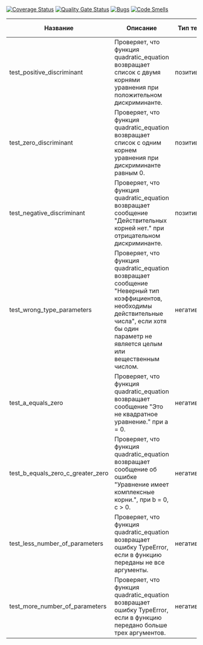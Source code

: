 [![Coverage Status](https://coveralls.io/repos/github/Xsen-a/TestingLab1/badge.svg?branch=main)](https://coveralls.io/github/Xsen-a/TestingLab1?branch=main)
[![Quality Gate Status]()]()
[![Bugs]()]()
[![Code Smells]()]()


| Название                          | Описание                                                                                                                                                                                            | Тип теста  | Входные данные                                                                                                                    | Ожидаемый результат                                             |
|-----------------------------------|-----------------------------------------------------------------------------------------------------------------------------------------------------------------------------------------------------|------------|-----------------------------------------------------------------------------------------------------------------------------------|-----------------------------------------------------------------|
| test_positive_discriminant        | Проверяет, что функция quadratic_equation возвращает список с двумя корнями уравнения при положительном дискриминанте.                                                                              | позитивный | a = 1 <br/> b = -5 <br/> c = -6                                                                                                   | \[2.0, 3.0]                                                     |
| test_zero_discriminant            | Проверяет, что функция quadratic_equation возвращает список с одним корнем уравнения при дискриминанте равным 0.                                                                                    | позитивный | a = 1 <br/>b = -2 <br/>  c = 1                                                                                                    | \[1.0]                                                          |
| test_negative_discriminant        | Проверяет, что функция quadratic_equation возвращает сообщение "Действительных корней нет." при отрицательном дискриминанте.                                                                        | позитивный | a = 3 <br/> b = -1 <br/> c = 7                                                                                                    | \"Действительных корней нет."                                   |
| test_wrong_type_parameters        | Проверяет, что функция quadratic_equation возвращает сообщение "Неверный тип коэффициентов, необходимы действительные числа", если хотя бы один параметр не является целым или вещественным числом. | негативный | a = "string" <br/> b = 3 <br/> c = -4; <br><br> a = 1 <br/> b = \[3] <br/> c = -4; <br><br> a = 4 <br/> b = 3 <br/> c = "string"; | \"Неверный тип коэффициентов, необходимы действительные числа." |
| test_a_equals_zero                | Проверяет, что функция quadratic_equation возвращает сообщение "Это не квадратное уравнение." при a = 0.                                                                                            | негативный | a = 0 <br/> b = 2 <br/> c = -4                                                                                                    | \"Это не квадратное уравнение."                                 |
| test_b_equals_zero_c_greater_zero | Проверяет, что функция quadratic_equation возвращает сообщение об ошибке "Уравнение имеет комплексные корни.", при b = 0, c > 0.                                                                    | негативный | a = 2 <br/> b = 0 <br/> c = 16                                                                                                    | \"Уравнение имеет комплексные корни."                           |
| test_less_number_of_parameters    | Проверяет, что функция quadratic_equation возвращает ошибку TypeError, если в функцию переданы не все аргументы.                                                                                    | негативный | b = 1 <br/> c = 3                                                                                                                 | TypeError                                                       |
| test_more_number_of_parameters    | Проверяет, что функция quadratic_equation возвращает ошибку TypeError, если в функцию передано больше трех аргументов.                                                                              | негативный | a = 4 <br/> b = -1 <br/>  c = 3  <br/> d = 14                                                                                     | TypeError                                                       |
